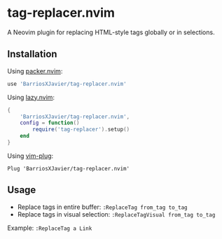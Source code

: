 # tag-replacer.nvim

A Neovim plugin for replacing HTML-style tags globally or in selections.

## Installation

Using [packer.nvim](https://github.com/wbthomason/packer.nvim):

```lua
use 'BarriosXJavier/tag-replacer.nvim'
```

Using [lazy.nvim](https://github.com/folke/lazy.nvim):

```lua
{
    'BarriosXJavier/tag-replacer.nvim',
    config = function()
        require('tag-replacer').setup()
    end
}
```

Using [vim-plug](https://github.com/junegunn/vim-plug):

```vim
Plug 'BarriosXJavier/tag-replacer.nvim'
```

## Usage

- Replace tags in entire buffer: `:ReplaceTag from_tag to_tag`
- Replace tags in visual selection: `:ReplaceTagVisual from_tag to_tag`

Example: `:ReplaceTag a Link`
